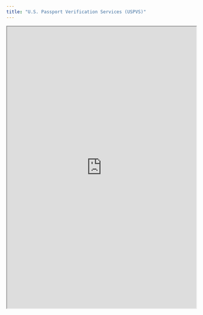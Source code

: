 ```yaml
---
title: "U.S. Passport Verification Services (USPVS)"
---
```




<iframe height="750" width="100%" src="https://ewelton.github.io/ktest/wiki.html#U.S.%20Passport%20Verification%20Services%20(USPVS)"></iframe>
